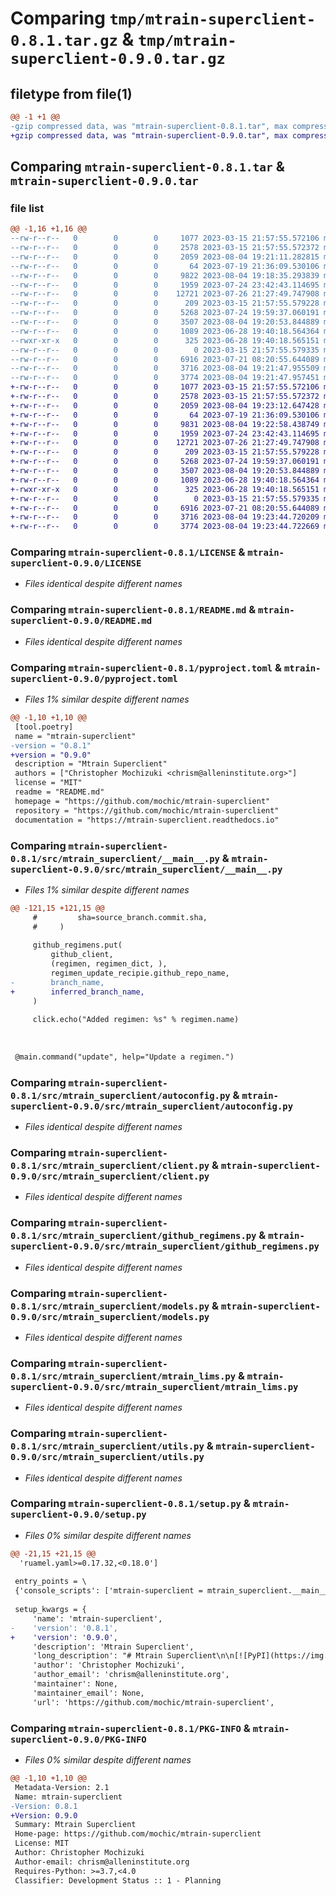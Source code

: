 # Comparing `tmp/mtrain-superclient-0.8.1.tar.gz` & `tmp/mtrain-superclient-0.9.0.tar.gz`

## filetype from file(1)

```diff
@@ -1 +1 @@
-gzip compressed data, was "mtrain-superclient-0.8.1.tar", max compression
+gzip compressed data, was "mtrain-superclient-0.9.0.tar", max compression
```

## Comparing `mtrain-superclient-0.8.1.tar` & `mtrain-superclient-0.9.0.tar`

### file list

```diff
@@ -1,16 +1,16 @@
--rw-r--r--   0        0        0     1077 2023-03-15 21:57:55.572106 mtrain-superclient-0.8.1/LICENSE
--rw-r--r--   0        0        0     2578 2023-03-15 21:57:55.572372 mtrain-superclient-0.8.1/README.md
--rw-r--r--   0        0        0     2059 2023-08-04 19:21:11.282815 mtrain-superclient-0.8.1/pyproject.toml
--rw-r--r--   0        0        0       64 2023-07-19 21:36:09.530106 mtrain-superclient-0.8.1/src/mtrain_superclient/__init__.py
--rw-r--r--   0        0        0     9822 2023-08-04 19:18:35.293839 mtrain-superclient-0.8.1/src/mtrain_superclient/__main__.py
--rw-r--r--   0        0        0     1959 2023-07-24 23:42:43.114695 mtrain-superclient-0.8.1/src/mtrain_superclient/autoconfig.py
--rw-r--r--   0        0        0    12721 2023-07-26 21:27:49.747908 mtrain-superclient-0.8.1/src/mtrain_superclient/client.py
--rw-r--r--   0        0        0      209 2023-03-15 21:57:55.579228 mtrain-superclient-0.8.1/src/mtrain_superclient/exceptions.py
--rw-r--r--   0        0        0     5268 2023-07-24 19:59:37.060191 mtrain-superclient-0.8.1/src/mtrain_superclient/github_regimens.py
--rw-r--r--   0        0        0     3507 2023-08-04 19:20:53.844889 mtrain-superclient-0.8.1/src/mtrain_superclient/models.py
--rw-r--r--   0        0        0     1089 2023-06-28 19:40:18.564364 mtrain-superclient-0.8.1/src/mtrain_superclient/mtrain_lims.py
--rwxr-xr-x   0        0        0      325 2023-06-28 19:40:18.565151 mtrain-superclient-0.8.1/src/mtrain_superclient/mtrain_lims_upload.sh
--rw-r--r--   0        0        0        0 2023-03-15 21:57:55.579335 mtrain-superclient-0.8.1/src/mtrain_superclient/py.typed
--rw-r--r--   0        0        0     6916 2023-07-21 08:20:55.644089 mtrain-superclient-0.8.1/src/mtrain_superclient/utils.py
--rw-r--r--   0        0        0     3716 2023-08-04 19:21:47.955509 mtrain-superclient-0.8.1/setup.py
--rw-r--r--   0        0        0     3774 2023-08-04 19:21:47.957451 mtrain-superclient-0.8.1/PKG-INFO
+-rw-r--r--   0        0        0     1077 2023-03-15 21:57:55.572106 mtrain-superclient-0.9.0/LICENSE
+-rw-r--r--   0        0        0     2578 2023-03-15 21:57:55.572372 mtrain-superclient-0.9.0/README.md
+-rw-r--r--   0        0        0     2059 2023-08-04 19:23:12.647428 mtrain-superclient-0.9.0/pyproject.toml
+-rw-r--r--   0        0        0       64 2023-07-19 21:36:09.530106 mtrain-superclient-0.9.0/src/mtrain_superclient/__init__.py
+-rw-r--r--   0        0        0     9831 2023-08-04 19:22:58.438749 mtrain-superclient-0.9.0/src/mtrain_superclient/__main__.py
+-rw-r--r--   0        0        0     1959 2023-07-24 23:42:43.114695 mtrain-superclient-0.9.0/src/mtrain_superclient/autoconfig.py
+-rw-r--r--   0        0        0    12721 2023-07-26 21:27:49.747908 mtrain-superclient-0.9.0/src/mtrain_superclient/client.py
+-rw-r--r--   0        0        0      209 2023-03-15 21:57:55.579228 mtrain-superclient-0.9.0/src/mtrain_superclient/exceptions.py
+-rw-r--r--   0        0        0     5268 2023-07-24 19:59:37.060191 mtrain-superclient-0.9.0/src/mtrain_superclient/github_regimens.py
+-rw-r--r--   0        0        0     3507 2023-08-04 19:20:53.844889 mtrain-superclient-0.9.0/src/mtrain_superclient/models.py
+-rw-r--r--   0        0        0     1089 2023-06-28 19:40:18.564364 mtrain-superclient-0.9.0/src/mtrain_superclient/mtrain_lims.py
+-rwxr-xr-x   0        0        0      325 2023-06-28 19:40:18.565151 mtrain-superclient-0.9.0/src/mtrain_superclient/mtrain_lims_upload.sh
+-rw-r--r--   0        0        0        0 2023-03-15 21:57:55.579335 mtrain-superclient-0.9.0/src/mtrain_superclient/py.typed
+-rw-r--r--   0        0        0     6916 2023-07-21 08:20:55.644089 mtrain-superclient-0.9.0/src/mtrain_superclient/utils.py
+-rw-r--r--   0        0        0     3716 2023-08-04 19:23:44.720209 mtrain-superclient-0.9.0/setup.py
+-rw-r--r--   0        0        0     3774 2023-08-04 19:23:44.722669 mtrain-superclient-0.9.0/PKG-INFO
```

### Comparing `mtrain-superclient-0.8.1/LICENSE` & `mtrain-superclient-0.9.0/LICENSE`

 * *Files identical despite different names*

### Comparing `mtrain-superclient-0.8.1/README.md` & `mtrain-superclient-0.9.0/README.md`

 * *Files identical despite different names*

### Comparing `mtrain-superclient-0.8.1/pyproject.toml` & `mtrain-superclient-0.9.0/pyproject.toml`

 * *Files 1% similar despite different names*

```diff
@@ -1,10 +1,10 @@
 [tool.poetry]
 name = "mtrain-superclient"
-version = "0.8.1"
+version = "0.9.0"
 description = "Mtrain Superclient"
 authors = ["Christopher Mochizuki <chrism@alleninstitute.org>"]
 license = "MIT"
 readme = "README.md"
 homepage = "https://github.com/mochic/mtrain-superclient"
 repository = "https://github.com/mochic/mtrain-superclient"
 documentation = "https://mtrain-superclient.readthedocs.io"
```

### Comparing `mtrain-superclient-0.8.1/src/mtrain_superclient/__main__.py` & `mtrain-superclient-0.9.0/src/mtrain_superclient/__main__.py`

 * *Files 1% similar despite different names*

```diff
@@ -121,15 +121,15 @@
     #         sha=source_branch.commit.sha,
     #     )
 
     github_regimens.put(
         github_client,
         (regimen, regimen_dict, ),
         regimen_update_recipie.github_repo_name,
-        branch_name,
+        inferred_branch_name,
     )
 
     click.echo("Added regimen: %s" % regimen.name)
 
 
 
 @main.command("update", help="Update a regimen.")
```

### Comparing `mtrain-superclient-0.8.1/src/mtrain_superclient/autoconfig.py` & `mtrain-superclient-0.9.0/src/mtrain_superclient/autoconfig.py`

 * *Files identical despite different names*

### Comparing `mtrain-superclient-0.8.1/src/mtrain_superclient/client.py` & `mtrain-superclient-0.9.0/src/mtrain_superclient/client.py`

 * *Files identical despite different names*

### Comparing `mtrain-superclient-0.8.1/src/mtrain_superclient/github_regimens.py` & `mtrain-superclient-0.9.0/src/mtrain_superclient/github_regimens.py`

 * *Files identical despite different names*

### Comparing `mtrain-superclient-0.8.1/src/mtrain_superclient/models.py` & `mtrain-superclient-0.9.0/src/mtrain_superclient/models.py`

 * *Files identical despite different names*

### Comparing `mtrain-superclient-0.8.1/src/mtrain_superclient/mtrain_lims.py` & `mtrain-superclient-0.9.0/src/mtrain_superclient/mtrain_lims.py`

 * *Files identical despite different names*

### Comparing `mtrain-superclient-0.8.1/src/mtrain_superclient/utils.py` & `mtrain-superclient-0.9.0/src/mtrain_superclient/utils.py`

 * *Files identical despite different names*

### Comparing `mtrain-superclient-0.8.1/setup.py` & `mtrain-superclient-0.9.0/setup.py`

 * *Files 0% similar despite different names*

```diff
@@ -21,15 +21,15 @@
  'ruamel.yaml>=0.17.32,<0.18.0']
 
 entry_points = \
 {'console_scripts': ['mtrain-superclient = mtrain_superclient.__main__:main']}
 
 setup_kwargs = {
     'name': 'mtrain-superclient',
-    'version': '0.8.1',
+    'version': '0.9.0',
     'description': 'Mtrain Superclient',
     'long_description': "# Mtrain Superclient\n\n[![PyPI](https://img.shields.io/pypi/v/mtrain-superclient.svg)][pypi_]\n[![Status](https://img.shields.io/pypi/status/mtrain-superclient.svg)][status]\n[![Python Version](https://img.shields.io/pypi/pyversions/mtrain-superclient)][python version]\n[![License](https://img.shields.io/pypi/l/mtrain-superclient)][license]\n\n[![Read the documentation at https://mtrain-superclient.readthedocs.io/](https://img.shields.io/readthedocs/mtrain-superclient/latest.svg?label=Read%20the%20Docs)][read the docs]\n[![Tests](https://github.com/mochic/mtrain-superclient/workflows/Tests/badge.svg)][tests]\n[![Codecov](https://codecov.io/gh/mochic/mtrain-superclient/branch/main/graph/badge.svg)][codecov]\n\n[![pre-commit](https://img.shields.io/badge/pre--commit-enabled-brightgreen?logo=pre-commit&logoColor=white)][pre-commit]\n[![Black](https://img.shields.io/badge/code%20style-black-000000.svg)][black]\n\n[pypi_]: https://pypi.org/project/mtrain-superclient/\n[status]: https://pypi.org/project/mtrain-superclient/\n[python version]: https://pypi.org/project/mtrain-superclient\n[read the docs]: https://mtrain-superclient.readthedocs.io/\n[tests]: https://github.com/mochic/mtrain-superclient/actions?workflow=Tests\n[codecov]: https://app.codecov.io/gh/mochic/mtrain-superclient\n[pre-commit]: https://github.com/pre-commit/pre-commit\n[black]: https://github.com/psf/black\n\n## Features\n\n- TODO\n\n## Requirements\n\n- TODO\n\n## Installation\n\nYou can install _Mtrain Superclient_ via [pip] from [PyPI]:\n\n```console\n$ pip install mtrain-superclient\n```\n\n## Usage\n\nPlease see the [Command-line Reference] for details.\n\n## Contributing\n\nContributions are very welcome.\nTo learn more, see the [Contributor Guide].\n\n## License\n\nDistributed under the terms of the [MIT license][license],\n_Mtrain Superclient_ is free and open source software.\n\n## Issues\n\nIf you encounter any problems,\nplease [file an issue] along with a detailed description.\n\n## Credits\n\nThis project was generated from [@cjolowicz]'s [Hypermodern Python Cookiecutter] template.\n\n[@cjolowicz]: https://github.com/cjolowicz\n[pypi]: https://pypi.org/\n[hypermodern python cookiecutter]: https://github.com/cjolowicz/cookiecutter-hypermodern-python\n[file an issue]: https://github.com/mochic/mtrain-superclient/issues\n[pip]: https://pip.pypa.io/\n\n<!-- github-only -->\n\n[license]: https://github.com/mochic/mtrain-superclient/blob/main/LICENSE\n[contributor guide]: https://github.com/mochic/mtrain-superclient/blob/main/CONTRIBUTING.md\n[command-line reference]: https://mtrain-superclient.readthedocs.io/en/latest/usage.html\n",
     'author': 'Christopher Mochizuki',
     'author_email': 'chrism@alleninstitute.org',
     'maintainer': None,
     'maintainer_email': None,
     'url': 'https://github.com/mochic/mtrain-superclient',
```

### Comparing `mtrain-superclient-0.8.1/PKG-INFO` & `mtrain-superclient-0.9.0/PKG-INFO`

 * *Files 0% similar despite different names*

```diff
@@ -1,10 +1,10 @@
 Metadata-Version: 2.1
 Name: mtrain-superclient
-Version: 0.8.1
+Version: 0.9.0
 Summary: Mtrain Superclient
 Home-page: https://github.com/mochic/mtrain-superclient
 License: MIT
 Author: Christopher Mochizuki
 Author-email: chrism@alleninstitute.org
 Requires-Python: >=3.7,<4.0
 Classifier: Development Status :: 1 - Planning
```

